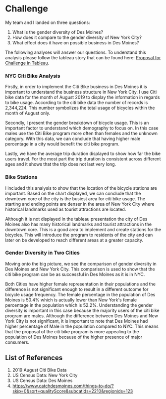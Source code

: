 # Challenge

My team and I landed on three questions:

1. What is the gender diversity of Des Moines? 
2. How does it compare to the gender diversity of New York City? 
3. What effect does it have on possible business in Des Moines?

The following analyses will answer our questions. To understand this analysis please follow the tableau story that can be found here: [Proposal for Challenge in Tableau](https://public.tableau.com/profile/kalkidan.alemayehu#!/vizhome/BikesharingDataProposal/Story1).

### NYC Citi Bike Analysis

Firstly, in order to implement the Citi Bike business in Des Moines it is important to understand the business structure in New York City. I use Citi bike data for the month of August 2019 to display the information in regards to bike usage. According to the citi bike data the number of records is 2,344,224. This number symbolizes the total usage of bicycles within the month of August only. 

Secondly, I present the gender breakdown of bicycle usage. This is an important factor to understand which demography to focus on. In this case males use the Citi Bike program more often than females and the unknown category. With this data, we can conclude that having higher male percentage in a city would benefit the citi bike program. 

Lastly, we have the average trip duration displayed to show how far the bike users travel. For the most part the trip duration is consistent across different ages and it shows that the trip does not last very long.


### Bike Stations

I included this analysis to show that the location of the bicycle stations are important. Based on the chart displayed, we can conclude that the downtown core of the city is the busiest area for citi bike usage. The starting and ending points are denser in the area of New York City where historical landmarks used as tourist attractions are located. 

Although it is not displayed in the tableau presentation the city of Des Moines also has many historical landmarks and tourist attractions in the downtown core. This is a good area to implement and create stations for the bicycles. This will introduce the program to residents of the city and can later on be developed to reach different areas at a greater capacity.


### Gender Diversity in Two Cities

Moving onto the big picture, we see the comparison of gender diversity in Des Moines and New York City. This comparison is used to show that the citi bike program can be as successful in Des Moines as it is in NYC. 

Both Cities have higher female representation in their populations and the difference is not significant enough to result in a different outcome for bicycle usage frequency. The female percentage in the population of Des Moines is 50.4% which is actually lower than New York's female percentage in the population which is 52.2%. Understanding the gender diversity is important in this case because the majority users of the citi bike program are males. Although the difference between Des Moines and New York City is not significant, it is important to note that Des Moines had higher percentage of Male in the population compared to NYC. This means that the proposal of the citi bike program is more appealing to the population of Des Moines because of the higher presence of major consumers.

## List of References
1. 2019 August Citi Bike Data
2. US Census Data: New York City
3. US Census Data: Des Moines
4. https://www.catchdesmoines.com/things-to-do/?skip=0&sort=qualityScore&subcatids=2210&regionids=123
